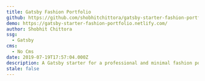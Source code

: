 ```yaml
---
title: Gatsby Fashion Portfolio
github: https://github.com/shobhitchittora/gatsby-starter-fashion-portfolio
demo: https://gatsby-starter-fashion-portfolio.netlify.com/
author: Shobhit Chittora
ssg:
  - Gatsby
cms:
  - No Cms
date: 2019-07-19T17:57:04.000Z
description: A Gatsby starter for a professional and minimal fashion portfolio.
stale: false
---
```

